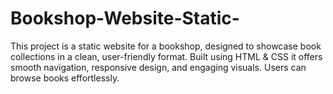 # Bookshop-Website-Static-
This project is a static website for a bookshop, designed to showcase book collections in a clean, user-friendly format. Built using HTML &amp; CSS it offers smooth navigation, responsive design, and engaging visuals. Users can browse books effortlessly.
